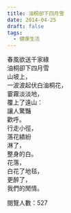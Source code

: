 ```yaml
---
title: 油桐卻下四月雪
date: 2014-04-25
draft: false
tags:
  - 健康生活
---
```

春風欲送千家綠  
油桐卻下四月雪  
山坡上，  
一波波起伏白油桐花，  
霎霧淡淡地，  
覆上了遠山：  
讓人驚豔  
歡呼。  
行走小徑，  
落花繢紛  
淋了，  
整身的白。  
花落，  
白花了地毯，  
更醉了，  
我們的閒情。  


閱覽人數：527